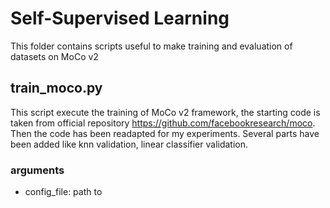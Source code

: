 # Self-Supervised Learning

This folder contains scripts useful to make training and evaluation of datasets on MoCo v2

## train_moco.py 

This script execute the training of MoCo v2 framework, the starting code is taken from official repository https://github.com/facebookresearch/moco. 
Then the code has been readapted for my experiments. Several parts have been added like knn validation, linear classifier validation.

### arguments
- config_file: path to 